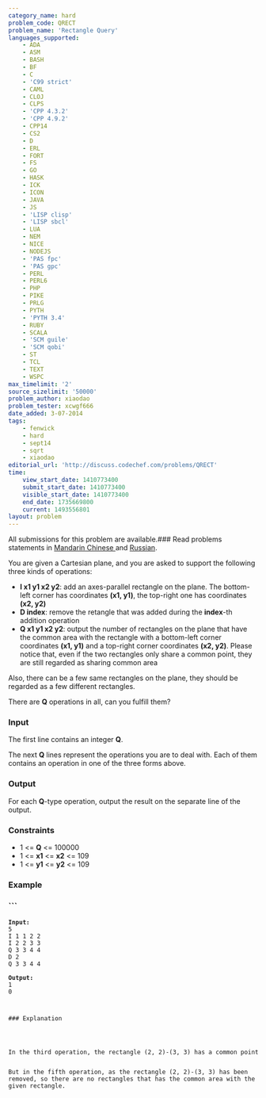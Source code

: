 ```yaml
---
category_name: hard
problem_code: QRECT
problem_name: 'Rectangle Query'
languages_supported:
    - ADA
    - ASM
    - BASH
    - BF
    - C
    - 'C99 strict'
    - CAML
    - CLOJ
    - CLPS
    - 'CPP 4.3.2'
    - 'CPP 4.9.2'
    - CPP14
    - CS2
    - D
    - ERL
    - FORT
    - FS
    - GO
    - HASK
    - ICK
    - ICON
    - JAVA
    - JS
    - 'LISP clisp'
    - 'LISP sbcl'
    - LUA
    - NEM
    - NICE
    - NODEJS
    - 'PAS fpc'
    - 'PAS gpc'
    - PERL
    - PERL6
    - PHP
    - PIKE
    - PRLG
    - PYTH
    - 'PYTH 3.4'
    - RUBY
    - SCALA
    - 'SCM guile'
    - 'SCM qobi'
    - ST
    - TCL
    - TEXT
    - WSPC
max_timelimit: '2'
source_sizelimit: '50000'
problem_author: xiaodao
problem_tester: xcwgf666
date_added: 3-07-2014
tags:
    - fenwick
    - hard
    - sept14
    - sqrt
    - xiaodao
editorial_url: 'http://discuss.codechef.com/problems/QRECT'
time:
    view_start_date: 1410773400
    submit_start_date: 1410773400
    visible_start_date: 1410773400
    end_date: 1735669800
    current: 1493556801
layout: problem
---
```

All submissions for this problem are available.###  Read problems statements in [Mandarin Chinese ](http://www.codechef.com/download/translated/SEPT14/mandarin/QRECT.pdf) and [Russian](http://www.codechef.com/download/translated/SEPT14/russian/QRECT.pdf).

You are given a Cartesian plane, and you are asked to support the following three kinds of operations:

- **I x1 y1 x2 y2**: add an axes-parallel rectangle on the plane. The bottom-left corner has coordinates **(x1, y1)**, the top-right one has coordinates **(x2, y2)**
- **D index**: remove the retangle that was added during the **index**-th addition operation
- **Q x1 y1 x2 y2**: output the number of rectangles on the plane that have the common area with the rectangle with a bottom-left corner coordinates **(x1, y1)** and a top-right corner coordinates **(x2, y2)**.
    Please notice that, even if the two rectangles only share a common point, they are still regarded as sharing common area

Also, there can be a few same rectangles on the plane, they should be regarded as a few different rectangles.

There are **Q** operations in all, can you fulfill them?

### Input

The first line contains an integer **Q**.

The next **Q** lines represent the operations you are to deal with. Each of them contains an operation in one of the three forms above.

### Output

For each **Q**-type operation, output the result on the separate line of the output.

### Constraints

- 1 &lt;= **Q** &lt;= 100000
- 1 &lt;= **x1** &lt;= **x2** &lt;= 109
- 1 &lt;= **y1** &lt;= **y2** &lt;= 109

### Example

### ```
<pre style="font-size: 12px; font-weight: normal;"><strong>Input:</strong>
5
I 1 1 2 2
I 2 2 3 3
Q 3 3 4 4 
D 2
Q 3 3 4 4

<strong>Output:</strong>
1
0  
<pre>


### Explanation



</pre>In the third operation, the rectangle (2, 2)-(3, 3) has a common point with the given rectangle.
But in the fifth operation, as the rectangle (2, 2)-(3, 3) has been removed, so there are no rectangles that has the common area with the given rectangle.
<pre>